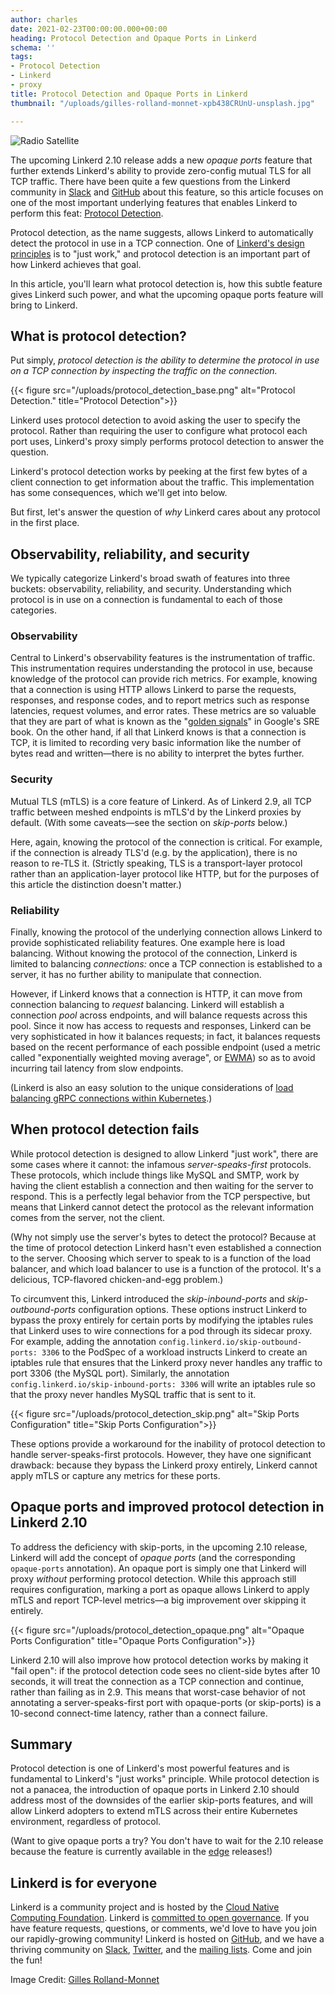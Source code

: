 ```yaml
---
author: charles
date: 2021-02-23T00:00:00.000+00:00
heading: Protocol Detection and Opaque Ports in Linkerd
schema: ''
tags:
- Protocol Detection
- Linkerd
- proxy
title: Protocol Detection and Opaque Ports in Linkerd
thumbnail: "/uploads/gilles-rolland-monnet-xpb438CRUnU-unsplash.jpg"

---
```


![Radio Satellite](/uploads/gilles-rolland-monnet-xpb438CRUnU-unsplash.jpg)

The upcoming Linkerd 2.10 release adds a new _opaque ports_ feature that further
extends Linkerd's ability to provide zero-config mutual TLS for all TCP traffic.
There have been quite a few questions from the Linkerd community in
[Slack](https://slack.linkerd.io) and
[GitHub](https://github.com/linkerd/linkerd2) about this feature, so this
article focuses on one of the most important underlying features that enables
Linkerd to perform this feat:
[Protocol Detection](https://linkerd.io/2/features/protocol-detection/).

Protocol detection, as the name suggests, allows Linkerd to automatically detect
the protocol in use in a TCP connection. One of [Linkerd's design
principles](https://linkerd.io/2/design-principles/) is to "just work," and
protocol detection is an important part of how Linkerd achieves that goal.

In this article, you'll learn what protocol detection is, how this subtle
feature gives Linkerd such power, and what the upcoming opaque ports feature
will bring to Linkerd.

## What is protocol detection?

Put simply, _protocol detection is the ability to determine the protocol in use
on a TCP connection by inspecting the traffic on the connection._

{{< figure src="/uploads/protocol_detection_base.png" alt="Protocol Detection."
title="Protocol Detection">}}

Linkerd uses protocol detection to avoid asking the user to specify the
protocol. Rather than requiring the user to configure what protocol each port
uses, Linkerd's proxy simply performs protocol detection to answer the question.

Linkerd's protocol detection works by peeking at the first few bytes of a client
connection to get information about the traffic. This implementation has some
consequences, which we'll get into below.

But first, let's answer the question of _why_ Linkerd cares about any protocol
in the first place.

## Observability, reliability, and security

We typically categorize Linkerd's broad swath of features into three buckets:
observability, reliability, and security. Understanding which protocol is in use
on a connection is fundamental to each of those categories.

### Observability

Central to Linkerd's observability features is the instrumentation of traffic.
This instrumentation requires understanding the protocol in use, because
knowledge of the protocol can provide rich metrics. For example, knowing that a
connection is using HTTP allows Linkerd to parse the requests, responses, and
response codes, and to report metrics such as response latencies, request
volumes, and error rates. These metrics are so valuable that they are part of
what is known as the "[golden signals](https://sre.google/sre-book/monitoring-distributed-systems/#xref_monitoring_golden-signals)"
in Google's SRE book. On the other hand, if all that Linkerd knows is that a
connection is TCP, it is limited to recording very basic information like the
number of bytes read and written—there is no ability to interpret the bytes
further.

### Security

Mutual TLS (mTLS) is a core feature of Linkerd. As of Linkerd 2.9, all TCP
traffic between meshed endpoints is mTLS'd by the Linkerd proxies by default.
(With some caveats—see the section on _skip-ports_ below.)

Here, again, knowing the protocol of the connection is critical. For example, if
the connection is already TLS'd (e.g. by the application), there is no reason to
re-TLS it. (Strictly speaking, TLS is a transport-layer protocol rather than an
application-layer protocol like HTTP, but for the purposes of this article the
distinction doesn't matter.)

### Reliability

Finally, knowing the protocol of the underlying connection allows Linkerd to
provide sophisticated reliability features. One example here is load balancing.
Without knowing the protocol of the connection, Linkerd is limited to balancing
_connections:_ once a TCP connection is established to a server, it has no
further ability to manipulate that connection.

However, if Linkerd knows that a connection is HTTP, it can move from connection
balancing to _request_ balancing. Linkerd will establish a connection _pool_
across endpoints, and will balance requests across this pool. Since it now has
access to requests and responses, Linkerd can be very sophisticated in how it
balances requests; in fact, it balances requests based on the recent performance
of each possible endpoint (used a metric called "exponentially weighted moving
average",  or
[EWMA](https://en.wikipedia.org/wiki/Moving_average#Exponentially_weighted_moving_variance_and_standard_deviation))
so as to avoid incurring tail latency from slow endpoints.

(Linkerd is also an easy solution to the unique considerations of [load balancing gRPC connections within Kubernetes](https://linkerd.io/2018/11/14/grpc-load-balancing-on-kubernetes-without-tears/).)

## When protocol detection fails

While protocol detection is designed to allow Linkerd "just work", there are
some cases where it cannot: the infamous _server-speaks-first_ protocols. These
protocols, which include things like MySQL and SMTP, work by having the client
establish a connection and then waiting for the server to respond. This is a
perfectly legal behavior from the TCP perspective, but means that Linkerd cannot
detect the protocol as the relevant information comes from the server, not the
client.

(Why not simply use the server's bytes to detect the protocol? Because at the
time of protocol detection Linkerd hasn't even established a connection to the
server. Choosing which server to speak to is a function of the load balancer,
and which load balancer to use is a function of the protocol. It's a delicious,
TCP-flavored chicken-and-egg problem.)

To circumvent this, Linkerd introduced the _skip-inbound-ports_ and
_skip-outbound-ports_ configuration options. These options instruct Linkerd to
bypass the proxy entirely for certain ports by modifying the iptables rules that
Linkerd uses to wire connections for a pod through its sidecar proxy. For
example, adding the annotation `config.linkerd.io/skip-outbound-ports: 3306` to
the PodSpec of a workload instructs Linkerd to create an iptables rule that
ensures that the Linkerd proxy never handles any traffic to port 3306 (the MySQL
port). Similarly, the annotation `config.linkerd.io/skip-inbound-ports: 3306`
will write an iptables rule so that the proxy never handles MySQL traffic that
is sent to it.

{{< figure src="/uploads/protocol_detection_skip.png"
alt="Skip Ports Configuration" title="Skip Ports Configuration">}}

These options provide a workaround for the inability of protocol detection to
handle server-speaks-first protocols. However, they have one significant
drawback: because they bypass the Linkerd proxy entirely, Linkerd cannot apply
mTLS or capture any metrics for these ports.

## Opaque ports and improved protocol detection in Linkerd 2.10

To address the deficiency with skip-ports, in the upcoming 2.10 release, Linkerd
will add the concept of _opaque ports_ (and the corresponding `opaque-ports`
annotation). An opaque port is simply one that Linkerd will proxy _without_
performing protocol detection. While this approach still requires configuration,
marking a port as opaque allows Linkerd to apply mTLS and report TCP-level
metrics—a big improvement over skipping it entirely.

{{< figure src="/uploads/protocol_detection_opaque.png"
alt="Opaque Ports Configuration" title="Opaque Ports Configuration">}}

Linkerd 2.10 will also improve how protocol detection works by making it "fail
open": if the protocol detection code sees no client-side bytes after 10
seconds, it will treat the connection as a TCP connection and continue, rather
than failing as in 2.9. This means that worst-case behavior of not annotating a
server-speaks-first port with opaque-ports (or skip-ports) is a 10-second
connect-time latency, rather than a connect failure.

## Summary

Protocol detection is one of Linkerd's most powerful features and is fundamental
to Linkerd's "just works" principle. While protocol detection is not a panacea,
the introduction of opaque ports in Linkerd 2.10 should address most of the
downsides of the earlier skip-ports features, and will allow Linkerd adopters to
extend mTLS across their entire Kubernetes environment, regardless of protocol.

(Want to give opaque ports a try? You don't have to wait for the 2.10 release
because the feature is currently available in the
[edge](https://linkerd.io/2/edge/) releases!)

## Linkerd is for everyone

Linkerd is a community project and is hosted by the [Cloud Native Computing
Foundation](https://cncf.io). Linkerd is [committed to open
governance](https://linkerd.io/2019/10/03/linkerds-commitment-to-open-governance/).
If you have feature requests, questions, or comments, we'd love to have you join
our rapidly-growing community! Linkerd is hosted on
[GitHub](https://github.com/linkerd/), and we have a thriving community on
[Slack](https://slack.linkerd.io), [Twitter](https://twitter.com/linkerd), and
the [mailing lists](https://linkerd.io/2/get-involved/). Come and join the fun!

Image Credit: [Gilles Rolland-Monnet](https://unsplash.com/@gillesrollandmonnet?utm_source=unsplash&amp;utm_medium=referral&amp;utm_content=creditCopyText)
